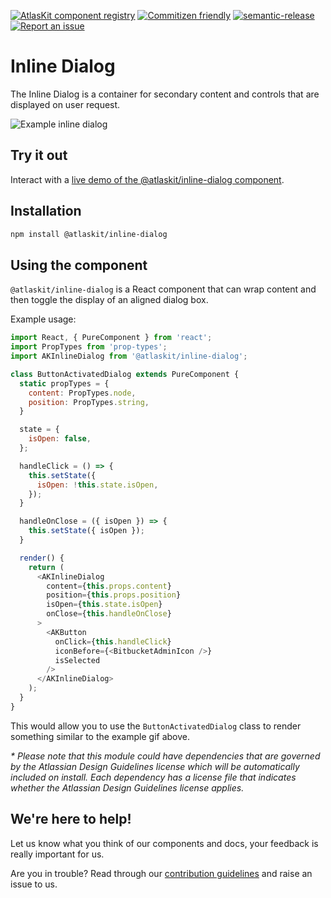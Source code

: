[![AtlasKit component registry](https://img.shields.io/badge/AtlasKit-components-FF5230.svg)](http://atlaskit.atlassian.com)
[![Commitizen friendly](https://img.shields.io/badge/commitizen-friendly-brightgreen.svg)](http://Commitizen.github.io/cz-cli/)
[![semantic-release](https://img.shields.io/badge/GitHub-semantic_release-ffab00.svg)](https://github.com/semantic-release/semantic-release)
[![Report an issue](https://img.shields.io/badge/Report-an_issue-6554C0.svg)](http://go.atlassian.com/atlaskit-issues)

# Inline Dialog

The Inline Dialog is a container for secondary content and controls that are displayed on user request.

![Example inline dialog](https://i.imgur.com/y4YJ27Y.gif)

## Try it out

Interact with a [live demo of the @atlaskit/inline-dialog component](https://aui-cdn.atlassian.com/atlaskit/stories/@atlaskit/inline-dialog/5.0.2/).

## Installation

```sh
npm install @atlaskit/inline-dialog
```

## Using the component

`@atlaskit/inline-dialog` is a React component that can wrap content and then toggle the display of an aligned dialog box.

Example usage:

```js
import React, { PureComponent } from 'react';
import PropTypes from 'prop-types';
import AKInlineDialog from '@atlaskit/inline-dialog';

class ButtonActivatedDialog extends PureComponent {
  static propTypes = {
    content: PropTypes.node,
    position: PropTypes.string,
  }

  state = {
    isOpen: false,
  };

  handleClick = () => {
    this.setState({
      isOpen: !this.state.isOpen,
    });
  }

  handleOnClose = ({ isOpen }) => {
    this.setState({ isOpen });
  }

  render() {
    return (
      <AKInlineDialog
        content={this.props.content}
        position={this.props.position}
        isOpen={this.state.isOpen}
        onClose={this.handleOnClose}
      >
        <AKButton
          onClick={this.handleClick}
          iconBefore={<BitbucketAdminIcon />}
          isSelected
        />
      </AKInlineDialog>
    );
  }
}
```

This would allow you to use the `ButtonActivatedDialog` class to render something similar to the example gif above.

_* Please note that this module could have dependencies that are governed by the Atlassian Design Guidelines license which will be automatically included on install. Each dependency has a license file that indicates whether the Atlassian Design Guidelines license applies._

## We're here to help!

Let us know what you think of our components and docs, your feedback is really important for us.

Are you in trouble? Read through our [contribution guidelines](https://bitbucket.org/atlassian/atlaskit/src/HEAD/CONTRIBUTING.md) and raise an issue to us.

